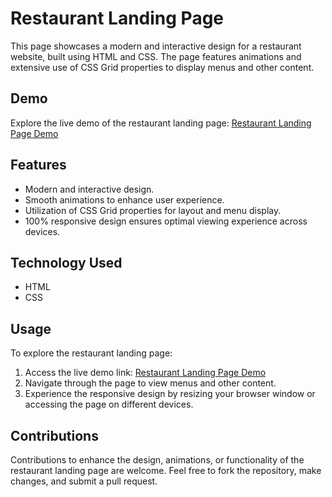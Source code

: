 

# Restaurant Landing Page

 This page showcases a modern and interactive design for a restaurant website, built using HTML and CSS. The page features animations and extensive use of CSS Grid properties to display menus and other content. 

## Demo
Explore the live demo of the restaurant landing page: [Restaurant Landing Page Demo](https://sauravtonde.github.io/Restaurant-Landing-Page/)

## Features
- Modern and interactive design.
- Smooth animations to enhance user experience.
- Utilization of CSS Grid properties for layout and menu display.
- 100% responsive design ensures optimal viewing experience across devices.

## Technology Used
- HTML
- CSS

## Usage
To explore the restaurant landing page:
1. Access the live demo link: [Restaurant Landing Page Demo](https://sauravtonde.github.io/Restaurant-Landing-Page/)
2. Navigate through the page to view menus and other content.
3. Experience the responsive design by resizing your browser window or accessing the page on different devices.

## Contributions
Contributions to enhance the design, animations, or functionality of the restaurant landing page are welcome. Feel free to fork the repository, make changes, and submit a pull request.

